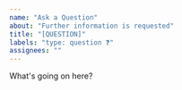 ```yaml
---
name: "Ask a Question"
about: "Further information is requested"
title: "[QUESTION]"
labels: "type: question ❓"
assignees: ""
---
```


What's going on here?
